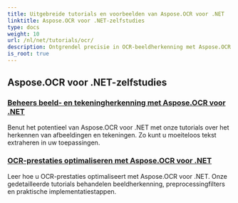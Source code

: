 ```yaml
---
title: Uitgebreide tutorials en voorbeelden van Aspose.OCR voor .NET
linktitle: Aspose.OCR voor .NET-zelfstudies
type: docs
weight: 10
url: /nl/net/tutorials/ocr/
description: Ontgrendel precisie in OCR-beeldherkenning met Aspose.OCR voor .NET. Bekijk tutorials over scheefstandhoekberekening, tekstherkenning, OCR-configuratie en optimalisatie.
is_root: true
---
```


## Aspose.OCR voor .NET-zelfstudies
### [Beheers beeld- en tekeningherkenning met Aspose.OCR voor .NET](./master-image-and-drawing-recognition/)
Benut het potentieel van Aspose.OCR voor .NET met onze tutorials over het herkennen van afbeeldingen en tekeningen. Zo kunt u moeiteloos tekst extraheren in uw toepassingen.
### [OCR-prestaties optimaliseren met Aspose.OCR voor .NET](./optimization-ocr/)
Leer hoe u OCR-prestaties optimaliseert met Aspose.OCR voor .NET. Onze gedetailleerde tutorials behandelen beeldherkenning, preprocessingfilters en praktische implementatiestappen.